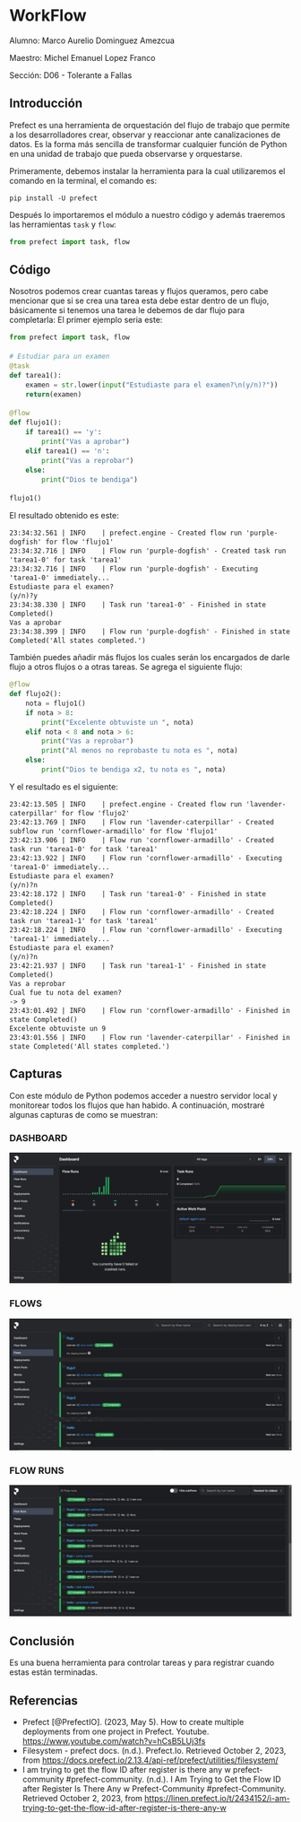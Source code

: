# WorkFlow

Alumno: Marco Aurelio Dominguez Amezcua

Maestro: Michel Emanuel Lopez Franco

Sección: D06 - Tolerante a Fallas

## Introducción

Prefect es una herramienta de orquestación del flujo de trabajo que permite a los desarrolladores crear, observar y reaccionar ante canalizaciones de datos. Es la forma más sencilla de transformar cualquier función de Python en una unidad de trabajo que pueda observarse y orquestarse.

Primeramente, debemos instalar la herramienta para la cual utilizaremos el comando en la terminal, el comando es:
```
pip install -U prefect
```

Después lo importaremos el módulo a nuestro código y además traeremos las herramientas ``task`` y ``flow``:
```python
from prefect import task, flow
```

## Código

Nosotros podemos crear cuantas tareas y flujos queramos, pero cabe mencionar que si se crea una tarea esta debe estar dentro de un flujo, básicamente si tenemos una tarea le debemos de dar flujo para completarla:
El primer ejemplo seria este:

```python
from prefect import task, flow

# Estudiar para un examen
@task
def tarea1():
    examen = str.lower(input("Estudiaste para el examen?\n(y/n)?"))
    return(examen)
    
@flow
def flujo1():
    if tarea1() == 'y':
        print("Vas a aprobar")
    elif tarea1() == 'n':
        print("Vas a reprobar")
    else:
        print("Dios te bendiga")

flujo1()
```

El resultado obtenido es este:
```
23:34:32.561 | INFO    | prefect.engine - Created flow run 'purple-dogfish' for flow 'flujo1'
23:34:32.716 | INFO    | Flow run 'purple-dogfish' - Created task run 'tarea1-0' for task 'tarea1'
23:34:32.716 | INFO    | Flow run 'purple-dogfish' - Executing 'tarea1-0' immediately...
Estudiaste para el examen?
(y/n)?y
23:34:38.330 | INFO    | Task run 'tarea1-0' - Finished in state Completed()
Vas a aprobar
23:34:38.399 | INFO    | Flow run 'purple-dogfish' - Finished in state Completed('All states completed.')
```

También puedes añadir más flujos los cuales serán los encargados de darle flujo a otros flujos o a otras tareas. Se agrega el siguiente flujo:

```python
@flow
def flujo2():
    nota = flujo1()
    if nota > 8:
        print("Excelente obtuviste un ", nota)
    elif nota < 8 and nota > 6:
        print("Vas a reprobar")
        print("Al menos no reprobaste tu nota es ", nota)
    else:
        print("Dios te bendiga x2, tu nota es ", nota)
```

Y el resultado es el siguiente:

```
23:42:13.505 | INFO    | prefect.engine - Created flow run 'lavender-caterpillar' for flow 'flujo2'
23:42:13.769 | INFO    | Flow run 'lavender-caterpillar' - Created subflow run 'cornflower-armadillo' for flow 'flujo1'
23:42:13.906 | INFO    | Flow run 'cornflower-armadillo' - Created task run 'tarea1-0' for task 'tarea1'
23:42:13.922 | INFO    | Flow run 'cornflower-armadillo' - Executing 'tarea1-0' immediately...
Estudiaste para el examen?
(y/n)?n
23:42:18.172 | INFO    | Task run 'tarea1-0' - Finished in state Completed()
23:42:18.224 | INFO    | Flow run 'cornflower-armadillo' - Created task run 'tarea1-1' for task 'tarea1'
23:42:18.224 | INFO    | Flow run 'cornflower-armadillo' - Executing 'tarea1-1' immediately...
Estudiaste para el examen?
(y/n)?n
23:42:21.937 | INFO    | Task run 'tarea1-1' - Finished in state Completed()
Vas a reprobar
Cual fue tu nota del examen?
-> 9
23:43:01.492 | INFO    | Flow run 'cornflower-armadillo' - Finished in state Completed()
Excelente obtuviste un 9
23:43:01.556 | INFO    | Flow run 'lavender-caterpillar' - Finished in state Completed('All states completed.')
```
## Capturas

Con este módulo de Python podemos acceder a nuestro servidor local y monitorear todos los flujos que han habido. A continuación, mostraré algunas capturas de como se muestran:

### DASHBOARD
![DASHBOARD](https://github.com/MarcoAurelio-1tb/ToleranteAFallas_2023B/blob/main/Prefect/Imagenes/dashboard.PNG)

### FLOWS

![Flows](https://github.com/MarcoAurelio-1tb/ToleranteAFallas_2023B/blob/main/Prefect/Imagenes/flujos.PNG)

### FLOW RUNS

![flowruns](https://github.com/MarcoAurelio-1tb/ToleranteAFallas_2023B/blob/main/Prefect/Imagenes/flowruns.PNG)

## Conclusión

Es una buena herramienta para controlar tareas y para registrar cuando estas están terminadas.

## Referencias

- Prefect [@PrefectIO]. (2023, May 5). How to create multiple deployments from one project in Prefect. Youtube. https://www.youtube.com/watch?v=hCsB5LUj3fs
- Filesystem - prefect docs. (n.d.). Prefect.Io. Retrieved October 2, 2023, from https://docs.prefect.io/2.13.4/api-ref/prefect/utilities/filesystem/
- I am trying to get the flow ID after register is there any w prefect-community #prefect-community. (n.d.). I Am Trying to Get the Flow ID after Register Is There Any w Prefect-Community #prefect-Community. Retrieved October 2, 2023, from https://linen.prefect.io/t/2434152/i-am-trying-to-get-the-flow-id-after-register-is-there-any-w

